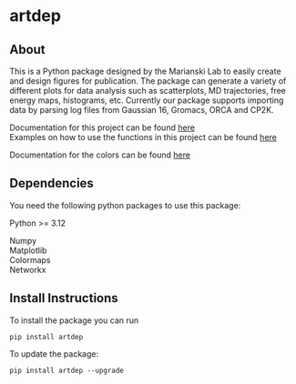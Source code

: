 # artdep

## About
This is a Python package designed by the Marianski Lab to easily create and design figures for publication. The package can generate a variety of different plots for data analysis such as scatterplots, MD trajectories, free energy maps, histograms, etc. Currently our package supports importing data by parsing log files from Gaussian 16, Gromacs, ORCA and CP2K.

Documentation for this project can be found [here](https://marianski-lab.github.io/artdep/index.html)   
Examples on how to use the functions in this project can be found [here](https://drive.google.com/drive/folders/1JmUZs-CdwWdPFBqxfvrcarnWGhy6zi9g?usp=sharing)

Documentation for the colors can be found [here](https://pratiman-91.github.io/colormaps/docs/Sequential)

## Dependencies
You need the following python packages to use this package:  

Python >= 3.12  

Numpy  
Matplotlib  
Colormaps  
Networkx

## Install Instructions
To install the package you can run  
```
pip install artdep
```

To update the package:
```
pip install artdep --upgrade
```

